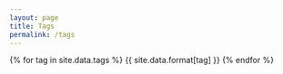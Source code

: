 ```yaml
---
layout: page
title: Tags
permalink: /tags
---
```


{% for tag in site.data.tags %}
  <span class="tag" data-tag="{{tag}}">
    {{ site.data.format[tag] }}
  </span>
{% endfor %}
